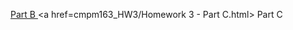 <a href=cmpm163_HW3/hw3ptB.html> Part B </a>
<a href=cmpm163_HW3/Homework 3 - Part C.html> Part C </a>

